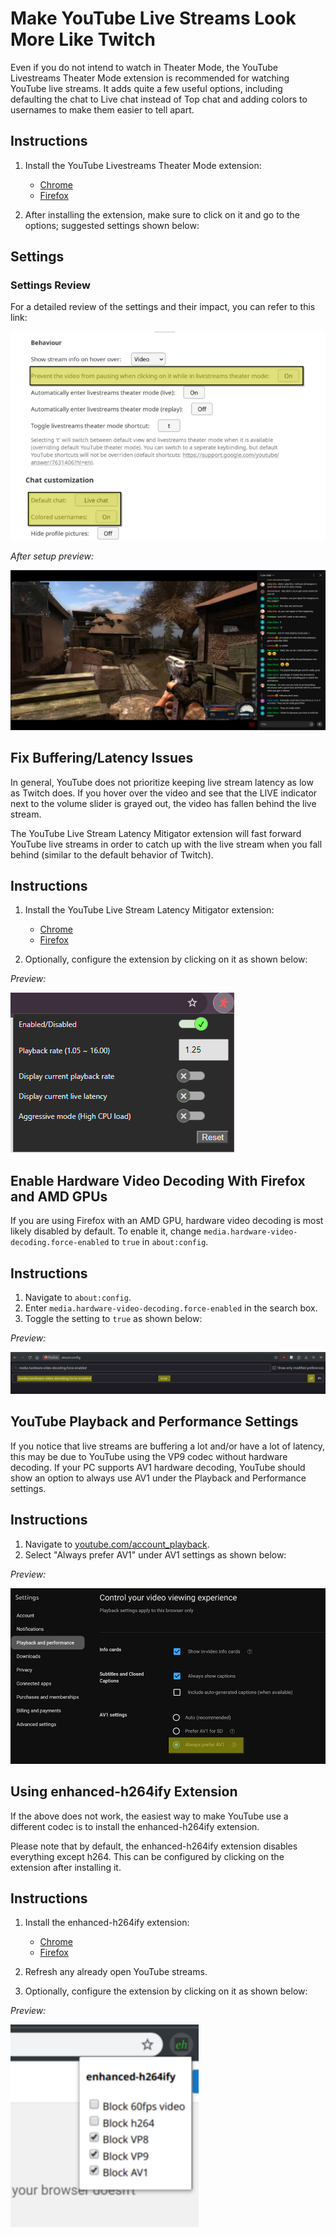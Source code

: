 # Make YouTube Live Streams Look More Like Twitch

Even if you do not intend to watch in Theater Mode, the YouTube Livestreams Theater Mode extension is recommended for watching YouTube live streams. It adds quite a few useful options, including defaulting the chat to Live chat instead of Top chat and adding colors to usernames to make them easier to tell apart.

## Instructions

1. Install the YouTube Livestreams Theater Mode extension:
    - [Chrome](https://chromewebstore.google.com/detail/youtube-livestreams-theat/cmjhejfkhdonjimgkinjdombabgfbcal)
    - [Firefox](https://addons.mozilla.org/en-US/firefox/addon/youtubelivestreamstheatermode/)

2. After installing the extension, make sure to click on it and go to the options; suggested settings shown below:

## Settings

### Settings Review

For a detailed review of the settings and their impact, you can refer to this link:

![Settings Review](https://raw.githubusercontent.com/madmaxgrey/better-youtube-live/main/Preview%20Images/settings_preview.png)

*After setup preview:*

![Settings Preview](https://raw.githubusercontent.com/madmaxgrey/better-youtube-live/main/Preview%20Images/after_setup_preview.png)

## Fix Buffering/Latency Issues

In general, YouTube does not prioritize keeping live stream latency as low as Twitch does. If you hover over the video and see that the LIVE indicator next to the volume slider is grayed out, the video has fallen behind the live stream.

The YouTube Live Stream Latency Mitigator extension will fast forward YouTube live streams in order to catch up with the live stream when you fall behind (similar to the default behavior of Twitch).

## Instructions

1. Install the YouTube Live Stream Latency Mitigator extension:
    - [Chrome](https://chromewebstore.google.com/detail/youtube-live-stream-laten/ambdnabnehojedeaffciphbmfhfmfmjp?hl=en)
    - [Firefox](https://addons.mozilla.org/en-US/firefox/addon/youtube-live-stream-laten/)

2. Optionally, configure the extension by clicking on it as shown below:

*Preview:*

![Latency Mitigator Preview](https://raw.githubusercontent.com/madmaxgrey/better-youtube-live/main/Preview%20Images/mitigator_preview.png)

## Enable Hardware Video Decoding With Firefox and AMD GPUs

If you are using Firefox with an AMD GPU, hardware video decoding is most likely disabled by default. To enable it, change `media.hardware-video-decoding.force-enabled` to `true` in `about:config`.

## Instructions

1. Navigate to `about:config`.
2. Enter `media.hardware-video-decoding.force-enabled` in the search box.
3. Toggle the setting to `true` as shown below:

*Preview:*

![Hardware Video Decoding Preview](https://raw.githubusercontent.com/madmaxgrey/better-youtube-live/main/Preview%20Images/video_decoding_setting_preview.png)

## YouTube Playback and Performance Settings

If you notice that live streams are buffering a lot and/or have a lot of latency, this may be due to YouTube using the VP9 codec without hardware decoding. If your PC supports AV1 hardware decoding, YouTube should show an option to always use AV1 under the Playback and Performance settings.

## Instructions

1. Navigate to [youtube.com/account_playback](https://youtube.com/account_playback).
2. Select "Always prefer AV1" under AV1 settings as shown below:

*Preview:*

![AV1 Settings Preview](https://raw.githubusercontent.com/madmaxgrey/better-youtube-live/main/Preview%20Images/youtube_account_playback_preview.png)

## Using enhanced-h264ify Extension

If the above does not work, the easiest way to make YouTube use a different codec is to install the enhanced-h264ify extension.

Please note that by default, the enhanced-h264ify extension disables everything except h264. This can be configured by clicking on the extension after installing it.

## Instructions

1. Install the enhanced-h264ify extension:
    - [Chrome](https://chromewebstore.google.com/detail/enhanced-h264ify/omkfmpieigblcllmkgbflkikinpkodlk?hl=en)
    - [Firefox](https://addons.mozilla.org/en-US/firefox/addon/enhanced-h264ify/)

2. Refresh any already open YouTube streams.

3. Optionally, configure the extension by clicking on it as shown below:

*Preview:*

![Enhanced-h264ify Preview](https://raw.githubusercontent.com/madmaxgrey/better-youtube-live/main/Preview%20Images/enhanced_h264ify_settings_preview.png)